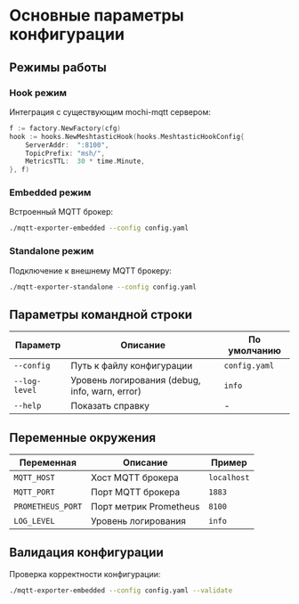 # Основные параметры конфигурации

## Режимы работы

### Hook режим

Интеграция с существующим mochi-mqtt сервером:

```go
f := factory.NewFactory(cfg)
hook := hooks.NewMeshtasticHook(hooks.MeshtasticHookConfig{
    ServerAddr:  ":8100",
    TopicPrefix: "msh/",
    MetricsTTL:  30 * time.Minute,
}, f)
```

### Embedded режим

Встроенный MQTT брокер:

```bash
./mqtt-exporter-embedded --config config.yaml
```

### Standalone режим

Подключение к внешнему MQTT брокеру:

```bash
./mqtt-exporter-standalone --config config.yaml
```

## Параметры командной строки

| Параметр      | Описание                                       | По умолчанию  |
|---------------|------------------------------------------------|---------------|
| `--config`    | Путь к файлу конфигурации                      | `config.yaml` |
| `--log-level` | Уровень логирования (debug, info, warn, error) | `info`        |
| `--help`      | Показать справку                               | -             |

## Переменные окружения

| Переменная        | Описание               | Пример      |
|-------------------|------------------------|-------------|
| `MQTT_HOST`       | Хост MQTT брокера      | `localhost` |
| `MQTT_PORT`       | Порт MQTT брокера      | `1883`      |
| `PROMETHEUS_PORT` | Порт метрик Prometheus | `8100`      |
| `LOG_LEVEL`       | Уровень логирования    | `info`      |

## Валидация конфигурации

Проверка корректности конфигурации:

```bash
./mqtt-exporter-embedded --config config.yaml --validate
```
